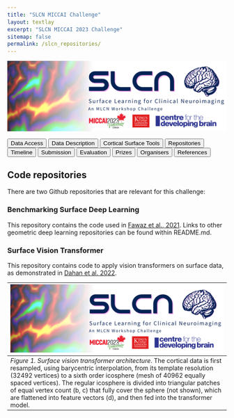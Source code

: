 ```yaml
---
title: "SLCN MICCAI Challenge"
layout: textlay
excerpt: "SLCN MICCAI 2023 Challenge"
sitemap: false
permalink: /slcn_repositories/
---
```


<img src="/images/pubpic/SLCN_Banner.png" alt="SLCN Banner" title="SLCN Banner" width="900">

<button  onclick="window.location.href='https://slcn.grand-challenge.org/';">Data Access</button> <button onclick="window.location.href='https://slcn.grand-challenge.org/';">Data Description</button>  <button onclick="window.location.href='https://slcn.grand-challenge.org/';">Cortical Surface Tools</button>  <button onclick="window.location.href='https://slcn.grand-challenge.org/';">Repositories</button>  <button onclick="window.location.href='https://slcn.grand-challenge.org/';">Timeline</button> <button onclick="window.location.href='https://slcn.grand-challenge.org/';">Submission</button> <button onclick="window.location.href='https://slcn.grand-challenge.org/';">Evaluation</button> <button onclick="window.location.href='https://slcn.grand-challenge.org/';">Prizes</button> <button onclick="window.location.href='https://slcn.grand-challenge.org/';">Organisers</button> <button onclick="window.location.href='https://slcn.grand-challenge.org/';">References</button>


## Code repositories
There are two Github repositories that are relevant for this challenge: 

### Benchmarking Surface Deep Learning
This repository contains the code used in [Fawaz et al., 2021](https://github.com/Abdulah-Fawaz/Benchmarking-Surface-DL). Links to other geometric deep learning repositories can be found within README.md. 

### Surface Vision Transformer
This repository contains code to apply vision transformers on surface data, as demonstrated in [Dahan et al. 2022](https://github.com/metrics-lab/surface-vision-transformers).

| <img src="/images/pubpic/SLCN_Banner.png" alt="SLCN Banner" title="SLCN Banner" width="900"> |
| --- |
| *Figure 1. Surface vision transformer architecture*. The cortical data is first resampled, using barycentric interpolation, from its template resolution (32492 vertices) to a sixth order icosphere (mesh of 40962 equally spaced vertices). The regular icosphere is divided into triangular patches of equal vertex count (b, c) that fully cover the sphere (not shown), which are flattened into feature vectors (d), and then fed into the transformer model. | 
